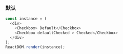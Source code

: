 ### 默认

<!--start-code-->
```js
const instance = (
  <div>
    <Checkbox> Default</Checkbox>
    <Checkbox defaultChecked > Checked</Checkbox>
  </div>
);
ReactDOM.render(instance);
```
<!--end-code-->
